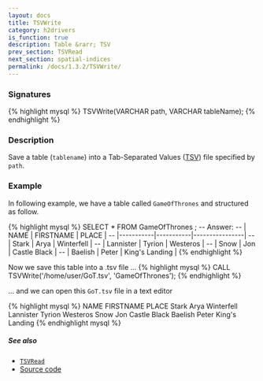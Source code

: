 ```yaml
---
layout: docs
title: TSVWrite
category: h2drivers
is_function: true
description: Table &rarr; TSV
prev_section: TSVRead
next_section: spatial-indices
permalink: /docs/1.3.2/TSVWrite/
---
```


### Signatures

{% highlight mysql %}
TSVWrite(VARCHAR path, VARCHAR tableName);
{% endhighlight %}

### Description

Save a table (`tablename`) into a Tab-Separated Values ([TSV][wiki]) file specified by `path`.

### Example

In following example, we have a table called `GameOfThrones` and structured as follow.

{% highlight mysql %}
SELECT * FROM GameOfThrones ;
-- Answer:
-- |   NAME    | FIRSTNAME |     PLACE      |
-- |-----------|-----------|----------------|
-- | Stark     | Arya      | Winterfell     |
-- | Lannister | Tyrion    | Westeros       |
-- | Snow      | Jon       | Castle Black   |
-- | Baelish   | Peter     | King's Landing |
{% endhighlight %}

Now we save this table into a .tsv file ...
{% highlight mysql %}
CALL TSVWrite('/home/user/GoT.tsv', 'GameOfThrones');
{% endhighlight %}

... and we can open this `GoT.tsv` file in a text editor

{% highlight mysql %}
NAME	FIRSTNAME	PLACE
Stark	Arya	Winterfell
Lannister	Tyrion	Westeros
Snow	Jon	Castle Black
Baelish	Peter	King's Landing
{% endhighlight mysql %}

##### See also

* [`TSVRead`](../TSVRead)
* <a href="https://github.com/orbisgis/h2gis/blob/master/h2gis-functions/src/main/java/org/h2gis/functions/io/tsv/TSVWrite.java" target="_blank">Source code</a>

[wiki]: https://en.wikipedia.org/wiki/Tab-separated_values

